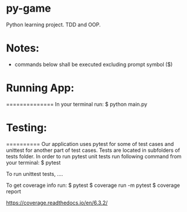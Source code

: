 # py-game
Python learning project. TDD and OOP.

# Notes:
- commands below shall be executed excluding prompt symbol ($)

# Running App:
==============
In your terminal run:
    $ python main.py


# Testing:
==========
Our application uses pytest for some of test cases and unittest for another part of test cases.
Tests are located in subfolders of tests folder.
In order to run pytest unit tests run following command from your terminal:
    $ pytest

To run unittest tests, ....


To get coverage info run:
    $ pytest
    $ coverage run -m pytest
    $ coverage report

https://coverage.readthedocs.io/en/6.3.2/